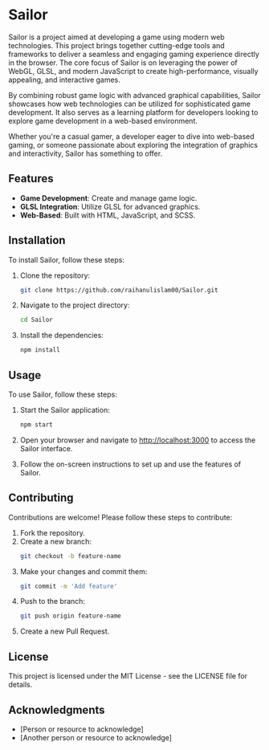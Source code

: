 # Sailor

Sailor is a project aimed at developing a game using modern web technologies. This project brings together cutting-edge tools and frameworks to deliver a seamless and engaging gaming experience directly in the browser. The core focus of Sailor is on leveraging the power of WebGL, GLSL, and modern JavaScript to create high-performance, visually appealing, and interactive games. 

By combining robust game logic with advanced graphical capabilities, Sailor showcases how web technologies can be utilized for sophisticated game development. It also serves as a learning platform for developers looking to explore game development in a web-based environment.

Whether you're a casual gamer, a developer eager to dive into web-based gaming, or someone passionate about exploring the integration of graphics and interactivity, Sailor has something to offer.


## Features

- **Game Development**: Create and manage game logic.
- **GLSL Integration**: Utilize GLSL for advanced graphics.
- **Web-Based**: Built with HTML, JavaScript, and SCSS.

## Installation

To install Sailor, follow these steps:

1. Clone the repository:
   ```sh
   git clone https://github.com/raihanulislam00/Sailor.git
   ```

2. Navigate to the project directory:
   ```sh
   cd Sailor
   ```

3. Install the dependencies:
   ```sh
   npm install
   ```

## Usage

To use Sailor, follow these steps:

1. Start the Sailor application:
   ```sh
   npm start
   ```

2. Open your browser and navigate to [http://localhost:3000](http://localhost:3000) to access the Sailor interface.

3. Follow the on-screen instructions to set up and use the features of Sailor.

## Contributing

Contributions are welcome! Please follow these steps to contribute:

1. Fork the repository.
2. Create a new branch:
   ```sh
   git checkout -b feature-name
   ```
3. Make your changes and commit them:
   ```sh
   git commit -m 'Add feature'
   ```
4. Push to the branch:
   ```sh
   git push origin feature-name
   ```
5. Create a new Pull Request.

## License

This project is licensed under the MIT License - see the LICENSE file for details.

## Acknowledgments

- [Person or resource to acknowledge]
- [Another person or resource to acknowledge]
